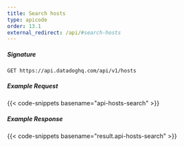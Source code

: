 ```yaml
---
title: Search hosts
type: apicode
order: 13.1
external_redirect: /api/#search-hosts
---
```


##### Signature
`GET https://api.datadoghq.com/api/v1/hosts`
##### Example Request
{{< code-snippets basename="api-hosts-search" >}}
##### Example Response
{{< code-snippets basename="result.api-hosts-search" >}}
